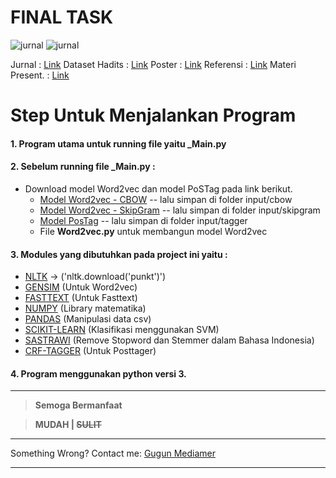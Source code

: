 # FINAL TASK 

![![jurnal](https://img.shields.io/badge/Jurnal-Telkom-blue.svg)](https://drive.google.com/open?id=12hS-1cEbCyjySE-0thvzRURnag44uBVU)
![![jurnal](https://img.shields.io/badge/Dataset-Hadits-brightgreen.svg)](https://drive.google.com/open?id=12hS-1cEbCyjySE-0thvzRURnag44uBVU)

Jurnal          : [Link](https://drive.google.com/open?id=12hS-1cEbCyjySE-0thvzRURnag44uBVU)
Dataset Hadits  : [Link](https://drive.google.com/open?id=1hInke1UE0z1Ih2b_qnDNPWJBEl1_ovu8)
Poster          : [Link](https://drive.google.com/open?id=1HTmI08MmC2037v297vLdIJDJz43jij36)
Referensi       : [Link](https://drive.google.com/open?id=1Y24MeAKQ5wT0qudgOYlefGYZYWFhRu7l)
Materi Present. : [Link](https://drive.google.com/open?id=1LZrBeiBmLzfQWxLPDo8p2WkHRnysc2B5PY3D4HJgFXg)

# Step Untuk Menjalankan Program

#### 1. Program utama untuk running file yaitu **_Main.py**
#### 2. Sebelum running file **_Main.py** :
- Download model Word2vec dan model PoSTag pada link berikut.
  - [Model Word2vec - CBOW](https://drive.google.com/open?id=194Nv9GY8MTcHTi18w7vu7gXXZ21vFeTY) -- lalu simpan di folder input/cbow
  - [Model Word2vec - SkipGram](https://drive.google.com/open?id=1dFED-1wuUrqXUIQH1pb4f1EfDqXaok26) -- lalu simpan di folder input/skipgram
  - [Model PosTag](https://drive.google.com/open?id=1SNDp4tLR3CYl5HX7hTbjlVs_j6fC1R9M) -- lalu simpan di folder input/tagger
  - File **Word2vec.py** untuk membangun model Word2vec
#### 3. Modules yang dibutuhkan pada project ini yaitu : 
- [NLTK](https://pypi.org/project/nltk/) -> ('nltk.download('punkt')')
- [GENSIM](https://pypi.org/project/gensim/) (Untuk Word2vec)
- [FASTTEXT](https://fasttext.cc/) (Untuk Fasttext)
- [NUMPY](https://pypi.org/project/numpy/) (Library matematika)
- [PANDAS](https://pypi.org/project/pandas/) (Manipulasi data csv)
- [SCIKIT-LEARN](https://pypi.org/project/scikit-learn/) (Klasifikasi menggunakan SVM)
- [SASTRAWI](https://pypi.org/project/Sastrawi/) (Remove Stopword dan Stemmer dalam Bahasa Indonesia)
- [CRF-TAGGER](https://pypi.org/project/python-crfsuite/) (Untuk Posttager)
#### 4. Program menggunakan python versi 3.
* * *

> **__Semoga Bermanfaat__**

> **MUDAH | ~~SULIT~~**

* * *
Something Wrong?
Contact me: [Gugun Mediamer](https://www.linkedin.com/in/gugun-mediamer-7a1088117)
* * *
